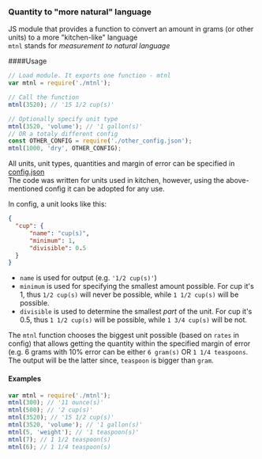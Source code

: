 ### Quantity to "more natural" language  

JS module that provides a function to convert an amount in grams (or other units) to a more "kitchen-like" language  
`mtnl` stands for *measurement to natural language*  


####Usage  
```javascript
// Load module. It exports one function - mtnl
var mtnl = require('./mtnl');

// Call the function
mtnl(3520); // '15 1/2 cup(s)'

// Optionally specify unit type
mtnl(3520, 'volume'); // '1 gallon(s)'
// OR a totaly different config
const OTHER_CONFIG = require('./other_config.json');
mtnl(1000, 'dry', OTHER_CONFIG);
```  

All units, unit types, quantities and margin of error can be specified in [config.json](./config.json)  
The code was written for units used in kitchen, however, using the above-mentioned config it can be adopted for any use.  

In config, a unit looks like this:  
```json
{
  "cup": {
      "name": "cup(s)",
      "minimum": 1,
      "divisible": 0.5
  }
}
```  

- `name` is used for output (e.g. `'1/2 cup(s)'`)  
- `minimum` is used for specifying the smallest amount possible. For cup it's 1, thus `1/2 cup(s)` will never be possible, while `1 1/2 cup(s)` will be possible.  
- `divisible` is used to determine the smallest *part* of the unit. For cup it's 0.5, thus `1 1/2 cup(s)` will be possible, while `1 3/4 cup(s)` will be not.  

The `mtnl` function chooses the biggest unit possible (based on `rates` in config) that allows getting the quantity within the specified margin of error (e.g. 6 grams with 10% error can be either `6 gram(s)` OR `1 1/4 teaspoons`. The output will be the latter since, `teaspoon` is bigger than `gram`.  


#### Examples  
```javascript
var mtnl = require('./mtnl');
mtnl(300); // '11 ounce(s)'
mtnl(500); // '2 cup(s)'
mtnl(3520); // '15 1/2 cup(s)'
mtnl(3520, 'volume'); // '1 gallon(s)'
mtnl(5, 'weight'); // '1 teaspoon(s)'
mtnl(7); // 1 1/2 teaspoon(s)
mtnl(6); // 1 1/4 teaspoon(s)
```  
